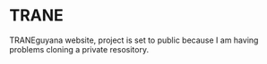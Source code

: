 # TRANE
TRANEguyana website, project is set to public because I am having problems cloning a private resository. 
